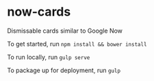 # now-cards
Dismissable cards similar to Google Now

To get started, run `npm install && bower install`

To run locally, run `gulp serve`

To package up for deployment, run `gulp`
